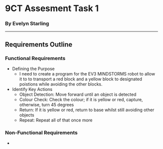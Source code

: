 # 9CT Assesment Task 1
### By Evelyn Starling
***

## Requirements Outline
###  Functional Requirements
+  Defining the Purpose
    + I need to create a program for the EV3 MINDSTORMS robot to allow it to to transport a red block and a yellow block to designated poistions while avoiding the other blocks.
+ Identify Key Actions
    + Object Detection: Move forward until an object is detected
    + Colour Check: Check the colour; if it is yellow or red, capture, otherwise, turn 45 degrees
    + Return: If it is yellow or red, return to base whilst still avoiding other objects
    + Repeat: Repeat all of that once more
### Non-Functional Requirements
+ 